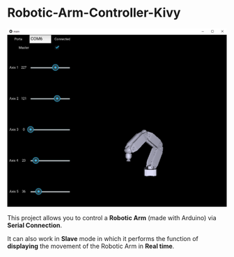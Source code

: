 # Robotic-Arm-Controller-Kivy

![plot](./example_images/example1.PNG)

This project allows you to control a **Robotic Arm** (made with Arduino) via **Serial Connection**.

It can also work in **Slave** mode in which it performs the function of **displaying** the movement of the Robotic Arm in **Real time**.
